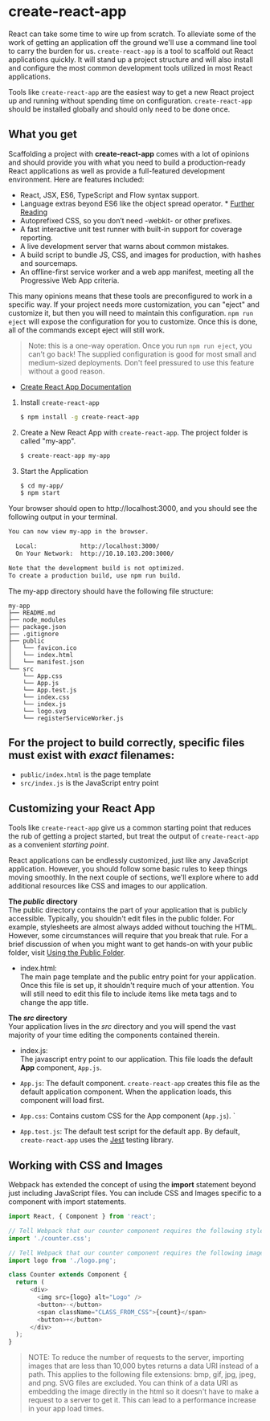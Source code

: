 # create-react-app

React can take some time to wire up from scratch. To alleviate some of the work of getting an application off the ground we'll use a command line tool to carry the burden for us. `create-react-app` is a tool to scaffold out React applications quickly. It will stand up a project structure and will also install and configure the most common development tools utilized in most React applications. 

Tools like `create-react-app` are the easiest way to get a new React project up and running without spending time on configuration. `create-react-app` should be installed globally and should only need to be done once.

## What you get
Scaffolding a project with **create-react-app** comes with a lot of opinions and should provide you with what you need to build a production-ready React applications as well as provide a full-featured development environment. Here are features included:

* React, JSX, ES6, TypeScript and Flow syntax support.
* Language extras beyond ES6 like the object spread operator.
      * [Further Reading](https://facebook.github.io/create-react-app/docs/supported-browsers-features#supported-language-features)
* Autoprefixed CSS, so you don’t need -webkit- or other prefixes.
* A fast interactive unit test runner with built-in support for coverage reporting.
* A live development server that warns about common mistakes.
* A build script to bundle JS, CSS, and images for production, with hashes and sourcemaps.
* An offline-first service worker and a web app manifest, meeting all the Progressive Web App criteria.

This many opinions means that these tools are preconfigured to work in a specific way. If your project needs more customization, you can "eject" and customize it, but then you will need to maintain this configuration. ```npm run eject``` will expose the configuration for you to customize. Once this is done,  all of the commands except eject will still work.

> Note: this is a one-way operation. Once you run ```npm run eject```, you can’t go back! The supplied configuration is good for most small and medium-sized deployments. Don't feel pressured to use this feature without a good reason.

- [Create React App Documentation](https://facebook.github.io/create-react-app/docs/getting-started)

1. Install `create-react-app`
      ```bash
      $ npm install -g create-react-app
      ```

2. Create a New React App with `create-react-app`. The project folder is called "my-app".
      ```bash
      $ create-react-app my-app
      ```

3. Start the Application
      ```bash
      $ cd my-app/
      $ npm start
      ```

Your browser should open to http://localhost:3000, and you should see the following output in your terminal.

```bash
You can now view my-app in the browser.

  Local:            http://localhost:3000/
  On Your Network:  http://10.10.103.200:3000/

Note that the development build is not optimized.
To create a production build, use npm run build.
```

The my-app directory should have the following file structure:

```
my-app
├── README.md
├── node_modules
├── package.json
├── .gitignore
├── public
│   └── favicon.ico
│   └── index.html
│   └── manifest.json
└── src
    └── App.css
    └── App.js
    └── App.test.js
    └── index.css
    └── index.js
    └── logo.svg
    └── registerServiceWorker.js
```

## For the project to build correctly, specific files must exist with *exact* filenames:  
- `public/index.html` is the page template 
- `src/index.js` is the JavaScript entry point

## Customizing your React App
Tools like `create-react-app` give us a common starting point that reduces the rub of getting a project started, but treat the output of `create-react-app` as a convenient *starting point*.

React applications can be endlessly customized, just like any JavaScript application. However, you should follow some basic rules to keep things moving smoothly. In the next couple of sections, we'll explore where to add additional resources like CSS and images to our application.

**The *public* directory**  
The public directory contains the part of your application that is publicly accessible. Typically, you shouldn't edit files in the public folder. For example, stylesheets are almost always added without touching the HTML. However, some circumstances will require that you break that rule. For a brief discussion of when you might want to get hands-on with your public folder, visit  [Using the Public Folder](https://facebook.github.io/create-react-app/docs/using-the-public-folder#when-to-use-the-public-folder).

- index.html:  
The main page template and the public entry point for your application. Once this file is set up, it shouldn't require much of your attention. You will still need to edit this file to include items like meta tags and to change the app title. 
  
**The *src* directory**  
Your application lives in the *src* directory and you will spend the vast majority of your time editing the components contained therein.

- index.js:  
  The javascript entry point to our application. This file loads the default **App** component, `App.js`.
  
- `App.js`: The default component. `create-react-app` creates this file as the default application component. When the application loads, this component will load first.
  
- `App.css`: Contains custom CSS for the App component (`App.js`).
`
- `App.test.js`: The default test script for the default app. By default, `create-react-app` uses the [Jest](https://facebook.github.io/jest/) testing library. 

## Working with CSS and Images
Webpack has extended the concept of using the **import** statement beyond just including JavaScript files. You can include CSS and Images specific to a component with import statements.

```javascript
import React, { Component } from 'react';

// Tell Webpack that our counter component requires the following style sheet
import './counter.css'; 

// Tell Webpack that our counter component requires the following image
import logo from './logo.png';

class Counter extends Component {
  return (
      <div>
        <img src={logo} alt="Logo" />
        <button>-</button>
        <span className="CLASS_FROM_CSS">{count}</span>
        <button>+</button>
      </div>
  );
}

```
> NOTE: To reduce the number of requests to the server, importing images that are less than 10,000 bytes returns a data URI instead of a path. This applies to the following file extensions: bmp, gif, jpg, jpeg, and png. SVG files are excluded. You can think of a data URI as embedding the image directly in the html so it doesn't have to make a request to a server to get it. This can lead to a performance increase in your app load times.


